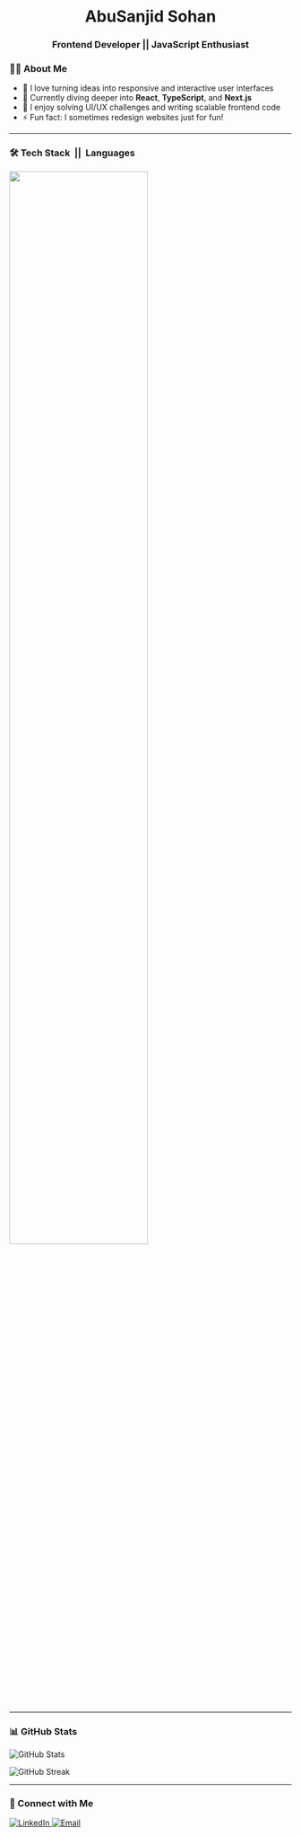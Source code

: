 <h1 align="center">AbuSanjid Sohan</h1>
<h3 align="center">Frontend Developer || JavaScript Enthusiast</h3>

<!-- About Me -->
<h3>👨‍💻 About Me</h3>

<ul>
  <li>🔭 I love turning ideas into responsive and interactive user interfaces</li>
  <li>🌱 Currently diving deeper into <strong>React</strong>, <strong>TypeScript</strong>, and <strong>Next.js</strong></li>
  <li>🧩 I enjoy solving UI/UX challenges and writing scalable frontend code</li>
  <li>⚡ Fun fact: I sometimes redesign websites just for fun!</li>
</ul>

<hr />

<!-- Tech Stack -->
<h3>🛠️ Tech Stack &nbsp;||&nbsp; Languages</h3>

<div>
  <img src="https://skillicons.dev/icons?i=html,css,sass,bootstrap,tailwind,js,react,nextjs,nodejs,php,laravel,mysql,git,github,vscode" style="width: 70%; max-width: 600px;" />
</div>

<hr />

<!-- GitHub Stats -->
<h3>📊 GitHub Stats</h3>

<p>
  <img src="https://github-readme-stats.vercel.app/api?username=abusanjidsohan&show_icons=true&theme=vue-dark" alt="GitHub Stats" />
</p>

<p>
  <img src="https://github-readme-streak-stats.herokuapp.com/?user=abusanjidsohan&theme=vue-dark" alt="GitHub Streak" />
</p>

<hr />

<!-- Contact -->
<h3>🎯 Connect with Me</h3>

<p>
  <a href="https://bd.linkedin.com/in/abusanjidsohan">
    <img src="https://img.shields.io/badge/LinkedIn-0A66C2?style=for-the-badge&logo=linkedin&logoColor=white" alt="LinkedIn" />
  </a>
  <a href="mailto:abusanjid.sohan@gmail.com">
    <img src="https://img.shields.io/badge/Email-D14836?style=for-the-badge&logo=gmail&logoColor=white" alt="Email" />
  </a>
</p>
